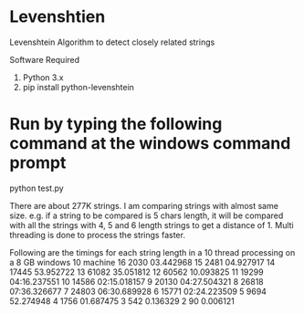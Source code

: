 # Levenshtien
Levenshtein Algorithm to detect closely related strings

Software Required 
1. Python 3.x
2. pip install python-levenshtein

# Run by typing the following command at the windows command prompt
python test.py

There are about 277K strings. I am comparing strings with almost same size. e.g. if a string to be compared is 5 chars length, it will be compared with all the strings with 4, 5 and 6 length strings to get a distance of 1. Multi threading is done to process the strings faster.

Following are the timings for each string length in a 10 thread processing on a 8 GB windows 10 machine
16 2030 03.442968
15 2481 04.927917
14 17445 53.952722
13 61082 35.051812
12 60562 10.093825
11 19299 04:16.237551
10 14586 02:15.018157
9 20130 04:27.504321
8 26818 07:36.326677
7 24803 06:30.689928
6 15771 02:24.223509
5 9694 52.274948
4 1756 01.687475
3 542 0.136329
2 90 0.006121
